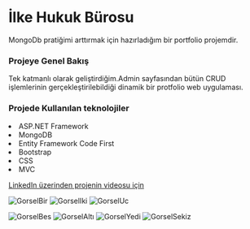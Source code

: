 # İlke Hukuk Bürosu
MongoDb pratiğimi arttırmak için hazırladığım bir portfolio projemdir.
### Projeye Genel Bakış
Tek katmanlı olarak geliştirdiğim.Admin sayfasından bütün CRUD işlemlerinin gerçekleştirilebildiği dinamik bir protfolio web uygulaması. 

### Projede Kullanılan teknolojiler
<li>ASP.NET Framework</li>
<li>MongoDB</li>
<li>Entity Framework Code First</li>
<li>Bootstrap</li>
<li>CSS</li>
<li>MVC</li>

[LinkedIn üzerinden projenin videosu için](https://www.linkedin.com/feed/update/urn:li:activity:7150956773800128513/)

![GorselBir](https://r.resimlink.com/r8XohRU2y1.png)
![GorselIki](https://r.resimlink.com/W57cu4J0CY.png)
![GorselUc](https://r.resimlink.com/X-rI0.png)

![GorselBes](https://r.resimlink.com/yquU5.png)
![GorselAltı](https://r.resimlink.com/TWFwPU.png)
![GorselYedi](https://r.resimlink.com/SU8dYMZF2y.png)
![GorselSekiz](https://r.resimlink.com/fva7nIEkAQ.png)
